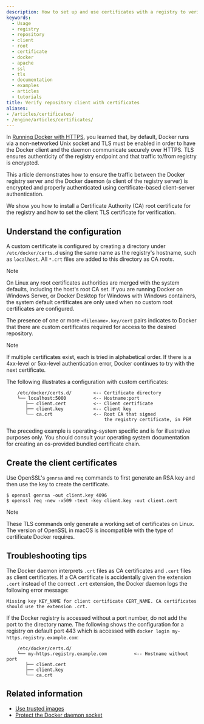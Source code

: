 ```yaml
---
description: How to set up and use certificates with a registry to verify access
keywords:
  - Usage
  - registry
  - repository
  - client
  - root
  - certificate
  - docker
  - apache
  - ssl
  - tls
  - documentation
  - examples
  - articles
  - tutorials
title: Verify repository client with certificates
aliases:
- /articles/certificates/
- /engine/articles/certificates/
---
```


In [Running Docker with HTTPS](protect-access.md), you learned that, by default,
Docker runs via a non-networked Unix socket and TLS must be enabled in order
to have the Docker client and the daemon communicate securely over HTTPS.  TLS ensures authenticity of the registry endpoint and that traffic to/from registry is encrypted.

This article demonstrates how to ensure the traffic between the Docker registry
server and the Docker daemon (a client of the registry server) is encrypted and
properly authenticated using certificate-based client-server authentication.

We show you how to install a Certificate Authority (CA) root certificate
for the registry and how to set the client TLS certificate for verification.

## Understand the configuration

A custom certificate is configured by creating a directory under
`/etc/docker/certs.d` using the same name as the registry's hostname, such as
`localhost`. All `*.crt` files are added to this directory as CA roots.

> [!NOTE]
>
> On Linux any root certificates authorities are merged with the system defaults,
> including the host's root CA set. If you are running Docker on Windows Server,
> or Docker Desktop for Windows with Windows containers, the system default
> certificates are only used when no custom root certificates are configured.

The presence of one or more `<filename>.key/cert` pairs indicates to Docker
that there are custom certificates required for access to the desired
repository.

> [!NOTE]
>
> If multiple certificates exist, each is tried in alphabetical
> order. If there is a 4xx-level or 5xx-level authentication error, Docker
> continues to try with the next certificate.

The following illustrates a configuration with custom certificates:

```text
    /etc/docker/certs.d/        <-- Certificate directory
    └── localhost:5000          <-- Hostname:port
       ├── client.cert          <-- Client certificate
       ├── client.key           <-- Client key
       └── ca.crt               <-- Root CA that signed
                                    the registry certificate, in PEM
```

The preceding example is operating-system specific and is for illustrative
purposes only. You should consult your operating system documentation for
creating an os-provided bundled certificate chain.


## Create the client certificates

Use OpenSSL's `genrsa` and `req` commands to first generate an RSA
key and then use the key to create the certificate.   

```console
$ openssl genrsa -out client.key 4096
$ openssl req -new -x509 -text -key client.key -out client.cert
```

> [!NOTE]
>
> These TLS commands only generate a working set of certificates on Linux.
> The version of OpenSSL in macOS is incompatible with the type of
> certificate Docker requires.

## Troubleshooting tips

The Docker daemon interprets `.crt` files as CA certificates and `.cert` files
as client certificates. If a CA certificate is accidentally given the extension
`.cert` instead of the correct `.crt` extension, the Docker daemon logs the
following error message:

```text
Missing key KEY_NAME for client certificate CERT_NAME. CA certificates should use the extension .crt.
```

If the Docker registry is accessed without a port number, do not add the port to the directory name.  The following shows the configuration for a registry on default port 443 which is accessed with `docker login my-https.registry.example.com`:

```text
    /etc/docker/certs.d/
    └── my-https.registry.example.com          <-- Hostname without port
       ├── client.cert
       ├── client.key
       └── ca.crt
```

## Related information

* [Use trusted images](trust/_index.md)
* [Protect the Docker daemon socket](protect-access.md)
